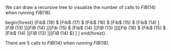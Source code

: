 We can draw a recursive tree to visualize the number of calls to $FIB(14)$ when running $FIB(18)$.

begin{forest}
[Fib$ (18) $
		[Fib$ (17) $
				[Fib$ (16) $
						[Fib$ (15) $
								[Fib$ (14) $]
									[FIB$ (13) $]
							]
							[FIB$ (14) $]
					]
					[Fib$ (15) $
						[Fib$ (14) $]
							[FIB$ (13) $]
					]
			]
			[Fib$ (16) $
				[Fib$ (15) $
						[Fib$ (14) $]
							[FIB$ (13) $]
					]
					[FIB$ (14) $]
]
]
end{forest}

There are 5 calls to $FIB(14)$ when running $FIB(18)$.
